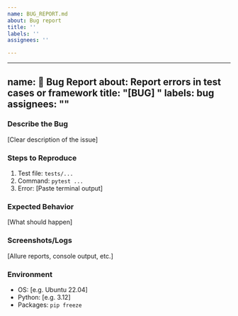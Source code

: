 ```yaml
---
name: BUG_REPORT.md
about: Bug report
title: ''
labels: ''
assignees: ''

---
```


---
name: 🐛 Bug Report
about: Report errors in test cases or framework
title: "[BUG] "
labels: bug
assignees: ""
---

### Describe the Bug
[Clear description of the issue]

### Steps to Reproduce
1. Test file: `tests/...`
2. Command: `pytest ...`
3. Error: [Paste terminal output]

### Expected Behavior
[What should happen]

### Screenshots/Logs
[Allure reports, console output, etc.]

### Environment
- OS: [e.g. Ubuntu 22.04]
- Python: [e.g. 3.12]
- Packages: `pip freeze`

